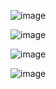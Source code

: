 ![image](https://github.com/user-attachments/assets/b159cc14-d3ad-43d8-8586-e8f439261ab4)

![image](https://github.com/user-attachments/assets/1b7e3a7d-aeac-4e10-979b-2a3214421f05)

![image](https://github.com/user-attachments/assets/9b27847e-a2a6-4e13-87b0-851ac2c71b4f)

![image](https://github.com/user-attachments/assets/453020fb-8166-4e59-b503-42a8f2efc738)
